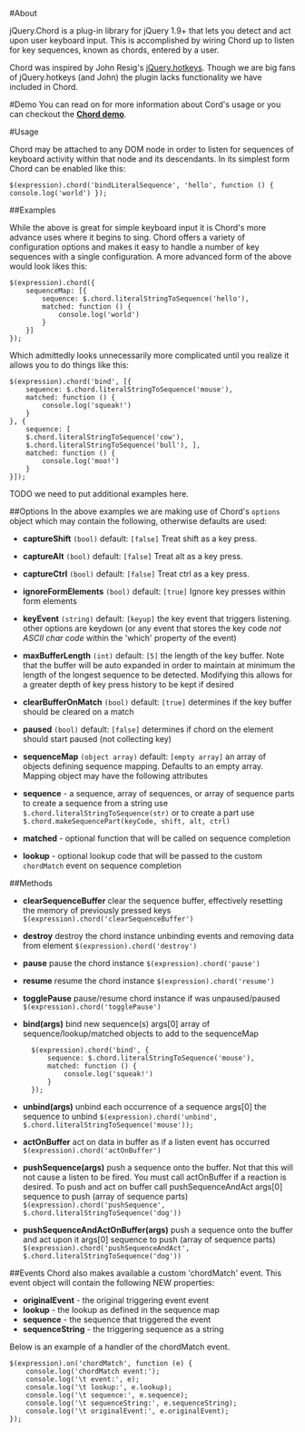 #About

jQuery.Chord is a plug-in library for jQuery 1.9+ that lets you detect and act upon user keyboard input. This is accomplished by wiring Chord up to listen for key sequences, known as chords, entered by a user.

Chord was inspired by John Resig's [jQuery.hotkeys](https://github.com/jeresig/jquery.hotkeys). Though we are big fans of jQuery.hotkeys (and John) the plugin lacks functionality we have included in Chord.

#Demo
You can read on for more information about Cord's usage or you can checkout the [**Chord demo**](http://rheone.github.io/jquery.chord).

#Usage

Chord may be attached to any DOM node in order to listen for sequences of keyboard activity within that node and its descendants. In its simplest form Chord can be enabled like this:

    $(expression).chord('bindLiteralSequence', 'hello', function () { console.log('world') });

##Examples

While the above is great for simple keyboard input it is Chord's more advance uses where it begins to sing. Chord offers a variety of configuration options and makes it easy to handle a number of key sequences with a single configuration. A more advanced form of the above would look likes this:

    $(expression).chord({
        sequenceMap: [{
            sequence: $.chord.literalStringToSequence('hello'),
            matched: function () {
                console.log('world')
            }
        }]
    });

Which admittedly looks unnecessarily more complicated until you realize it allows you to do things like this:

    $(expression).chord('bind', [{
        sequence: $.chord.literalStringToSequence('mouse'),
        matched: function () {
            console.log('squeak!')
        }
    }, {
        sequence: [
        $.chord.literalStringToSequence('cow'),
        $.chord.literalStringToSequence('bull'), ],
        matched: function () {
            console.log('moo!')
        }
    }]);

TODO we need to put additional examples here.

##Options
In the above examples we are making use of Chord's `options` object which may contain the following, otherwise defaults are used:

- **captureShift** `(bool)` default: `[false]`
Treat shift as a key press. 

- **captureAlt** `(bool)` default: `[false]`
Treat alt as a key press.

- **captureCtrl** `(bool)` default: `[false]`
Treat ctrl as a key press.        

- **ignoreFormElements** `(bool)` default: `[true]`
Ignore key presses within form elements

- **keyEvent** `(string)` default: `[keyup]`
the key event that triggers listening. other options are keydown (or any event that stores the key code *not ASCII char code* within the 'which' property of the event)

- **maxBufferLength** `(int)` default: `[5]`
the length of the key buffer. Note that the buffer will be auto expanded in order to maintain at minimum the length of the longest sequence to be detected. Modifying this allows for a greater depth of key press history to be kept if desired

- **clearBufferOnMatch** `(bool)` default: `[true]`
determines if the key buffer should be cleared on a match

- **paused** `(bool)` default: `[false]`
determines if chord on the element should start paused (not collecting key)

- **sequenceMap** `(object array)` default: `[empty array]`
an array of objects defining sequence mapping. Defaults to an empty array. Mapping object may have the following attributes

 - **sequence** - a sequence, array of sequences, or array of sequence parts
to create a sequence from a string use
`$.chord.literalStringToSequence(str)`
or to create a part use
`$.chord.makeSequencePart(keyCode, shift, alt, ctrl)`

 - **matched** - optional function that will be called on sequence completion

 - **lookup** - optional lookup code that will be passed to the custom `chordMatch` event on sequence completion

##Methods

- **clearSequenceBuffer**
clear the sequence buffer, effectively resetting the memory of previously pressed keys
`$(expression).chord('clearSequenceBuffer')`

- **destroy**
destroy the chord instance unbinding events and removing data from element
`$(expression).chord('destroy')`

- **pause**
pause the chord instance
`$(expression).chord('pause')`

- **resume**
resume the chord instance
`$(expression).chord('resume')`

- **togglePause**
pause/resume chord instance if was unpaused/paused
`$(expression).chord('togglePause')`

- **bind(args)**
bind new sequence(s)
args[0] array of sequence/lookup/matched objects to add to the sequenceMap

        $(expression).chord('bind', {
            sequence: $.chord.literalStringToSequence('mouse'),
            matched: function () {
                console.log('squeak!')
            }
        });

- **unbind(args)**
unbind each occurrence of a sequence
args[0] the sequence to unbind
`$(expression).chord('unbind', $.chord.literalStringToSequence('mouse'));`

- **actOnBuffer**
act on data in buffer as if a listen event has occurred
`$(expression).chord('actOnBuffer')`

- **pushSequence(args)**
push a sequence onto the buffer. Not that this will not cause a listen to be fired. You must call actOnBuffer if a reaction is desired. To push and act on buffer call pushSequenceAndAct
args[0] sequence to push (array of sequence parts)
`$(expression).chord('pushSequence', $.chord.literalStringToSequence('dog'))`

- **pushSequenceAndActOnBuffer(args)**
push a sequence onto the buffer and act upon it
args[0] sequence to push (array of sequence parts)
`$(expression).chord('pushSequenceAndAct', $.chord.literalStringToSequence('dog'))`

##Events
Chord also makes available a custom 'chordMatch' event. This event object will contain the following NEW properties:

- **originalEvent** - the original triggering event event
- **lookup** - the lookup as defined in the sequence map
- **sequence** - the sequence that triggered the event
- **sequenceString** - the triggering sequence as a string

Below is an example of a handler of the chordMatch event.

    $(expression).on('chordMatch', function (e) {
        console.log('chordMatch event:');
        console.log('\t event:', e);
        console.log('\t lookup:', e.lookup);
        console.log('\t sequence:', e.sequence);
        console.log('\t sequenceString:', e.sequenceString);
        console.log('\t originalEvent:', e.originalEvent);
    });